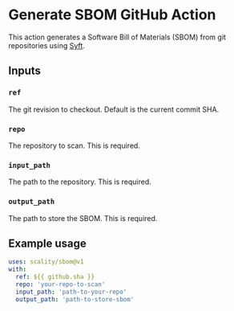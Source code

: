 # Generate SBOM GitHub Action

This action generates a Software Bill of Materials (SBOM) from git repositories using [Syft](https://github.com/anchore/syft).

## Inputs

### `ref`

The git revision to checkout. Default is the current commit SHA.

### `repo`

The repository to scan. This is required.

### `input_path`

The path to the repository. This is required.

### `output_path`

The path to store the SBOM. This is required.

## Example usage

```yaml
uses: scality/sbom@v1
with:
  ref: ${{ github.sha }}
  repo: 'your-repo-to-scan'
  input_path: 'path-to-your-repo'
  output_path: 'path-to-store-sbom'

